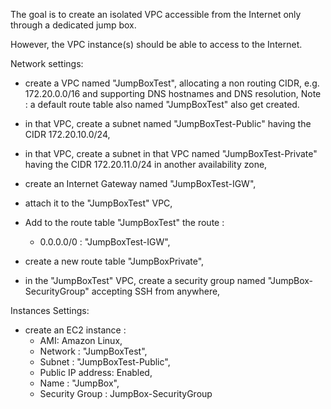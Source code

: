 The goal is to create an isolated VPC accessible from the Internet only through a dedicated jump box.

However, the VPC instance(s) should be able to access to the Internet.

Network settings:
- create a VPC named "JumpBoxTest", allocating a non routing CIDR, e.g. 172.20.0.0/16 and supporting DNS hostnames and DNS resolution,
Note : a default route table also named "JumpBoxTest" also get created.

- in that VPC, create a subnet named "JumpBoxTest-Public" having the CIDR 172.20.10.0/24,
- in that VPC, create a subnet in that VPC named "JumpBoxTest-Private" having the CIDR 172.20.11.0/24 in another availability zone,
- create an Internet Gateway named "JumpBoxTest-IGW",
- attach it to the "JumpBoxTest" VPC,
- Add to the route table "JumpBoxTest" the route :
  - 0.0.0.0/0 : "JumpBoxTest-IGW",
- create a new route table "JumpBoxPrivate",
- in the "JumpBoxTest" VPC, create a security group named "JumpBox-SecurityGroup" accepting SSH from anywhere,

Instances Settings:
- create an EC2 instance :
   - AMI: Amazon Linux,
   - Network : "JumpBoxTest",
   - Subnet : "JumpBoxTest-Public",
   - Public IP address: Enabled,
   - Name : "JumpBox",
   - Security Group : JumpBox-SecurityGroup
